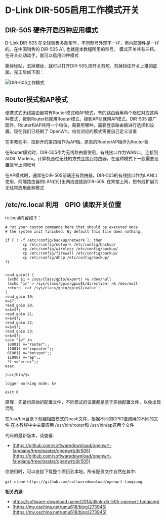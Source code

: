 D-Link DIR-505启用工作模式开关
===========================

DIR-505 硬件开启四种应用模式
-----------------------

D-Link DIR-505 在全球销售多款型号，不同型号外观不一样，但内部硬件是一样的。在中国销售的 DIR-505 A1, 也就是本教程所用的型号， 模式开关共有三档，在开关处动动手，就可以启用四种模式

撕掉标贴，去掉螺丝，就可以打开DIR-505,把开关剪短，剪掉挡住开关上推的底面，完工后如下图：

![DIR-505工作模式](images/3.dir505-enable-gpio.png)

Router模式和AP模式
----------------------------------

便携式式无线路由器常有Router模式和AP模式，有的路由器用两个档位对应这两种模式，拨到Router档就用Router模式，拨到AP档就用AP模式。DIR-505 原厂固件，Router和AP共用一个档位，需要用哪种，需要登录路由器进行选择和设置。现在我们已经刷了 OpenWrt，档位对应的模式需要自己定义设置

在本教程中，把新开的第四档作为AP档，原来的Router/AP档作为Router档

在Router模式时，DIR-505作为无线路由器使用，有线接口作为WAN口，连接到ADSL Modem。计算机通过无线的方式连接到路由器。在这种模式下一般需要设置拨号上网帐号

在AP模式时，通常在DIR-505前端还有路由器，DIR-505的有线接口作为LAN口使用，前端路由器的LAN口引出网线连接到DIR-505. 在宾馆上网，把有线扩展为无线常应用此种模式

/etc/rc.local 利用　GPIO 读取开关位置
-----------------------

rc.local内容如下：

    # Put your custom commands here that should be executed once
    # the system init finished. By default this file does nothing.

    if [ ! -f /etc/config/backup/network ]; then
            cp /etc/config/network /etc/config/backup/
            cp /etc/config/wireless /etc/config/backup/
            cp /etc/config/firewall /etc/config/backup/
            cp /etc/config/dhcp /etc/config/backup/
    fi


    read_gpio() {
     (echo $1 > /sys/class/gpio/export) >& /dev/null
     (echo "in" > /sys/class/gpio/gpio$1/direction) >& /dev/null
     return `cat /sys/class/gpio/gpio$1/value`;
    }
    read_gpio 19;
    v=$?;
    read_gpio 20;
    v=$v$?;
    read_gpio 21;
    v=$v$?;
    read_gpio 22;
    v=$v$?;
    read_gpio 23;
    v=$v$?;
    case "$v" in
     10001) v="router";;
     11001) v="repeater";;
     01001) v="hotspot";;
     11000) v="ap";;
     *) v="error";;
    esac

    /usr/bin/$v

    logger working mode: $v

    exit 0

原理：先备份原始的配置文件，不同模式的设置都是基于原始配置文件，以免出现混乱

在/usr/bin目录下创建相应模式的bash文件，根据不同的GPIO值调用的不同的文件
在本教程中中主要应用 /usr/bin/router和 /usr/bin/ap这两个文件

代码的最新版本，请查看:

- [https://github.com/softwaredownload/openwrt-fanqiang/tree/master/openwrt/dir505](https://github.com/softwaredownload/openwrt-fanqiang/tree/master/openwrt/dir505)

你使用时，可以直接下载整个项目到本地，所有配置文件自然在其中:

    git clone https://github.com/softwaredownload/openwrt-fanqiang　

**相关资源**:

- <https://software-download.name/2014/dlink-dir-505-openwrt-fanqiang/>
- [https://my.oschina.net/umu618/blog/273945](https://my.oschina.net/umu618/blog/273945)
